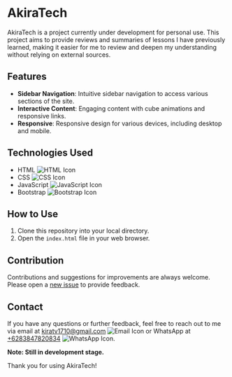 # AkiraTech

AkiraTech is a project currently under development for personal use. This project aims to provide reviews and summaries of lessons I have previously learned, making it easier for me to review and deepen my understanding without relying on external sources.

## Features

- **Sidebar Navigation**: Intuitive sidebar navigation to access various sections of the site.
- **Interactive Content**: Engaging content with cube animations and responsive links.
- **Responsive**: Responsive design for various devices, including desktop and mobile.

## Technologies Used

- HTML ![HTML Icon](https://img.icons8.com/color/24/000000/html-5.png)
- CSS ![CSS Icon](https://img.icons8.com/color/24/000000/css3.png)
- JavaScript ![JavaScript Icon](https://img.icons8.com/color/24/000000/javascript.png)
- Bootstrap ![Bootstrap Icon](https://img.icons8.com/color/24/000000/bootstrap.png)

## How to Use

1. Clone this repository into your local directory.
2. Open the `index.html` file in your web browser.

## Contribution

Contributions and suggestions for improvements are always welcome. Please open a [new issue](https://github.com/username/akiratech/issues) to provide feedback.

## Contact

If you have any questions or further feedback, feel free to reach out to me via email at [kiratv1710@gmail.com](mailto:kiratv1710@gmail.com) ![Email Icon](https://img.icons8.com/color/24/000000/gmail.png) or WhatsApp at [+6283847820834](https://wa.me/6283847820834) ![WhatsApp Icon](https://img.icons8.com/color/24/000000/whatsapp.png).

**Note: Still in development stage.**

Thank you for using AkiraTech!
